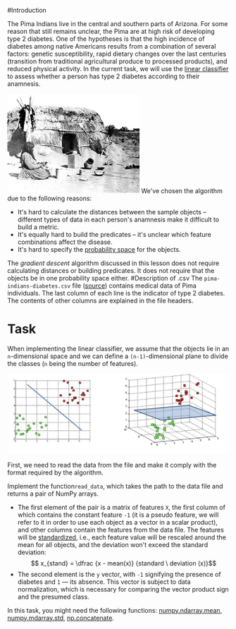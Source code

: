 #Introduction

The Pima Indians live in the central and southern parts of Arizona. For some reason that still remains unclear, the Pima are at high risk of developing type 2 diabetes.
One of the hypotheses is that the high incidence of diabetes among native Americans results from a combination of several factors: genetic susceptibility, rapid dietary changes over the last centuries (transition from traditional agricultural produce to processed products), and reduced physical activity. In the current task, we will use the [linear
classifier](http://www.machinelearning.ru/wiki/index.php?title=%D0%9B%D0%B8%D0%BD%D0%B5%D0%B9%D0%BD%D1%8B%D0%B9_%D0%BA%D0%BB%D0%B0%D1%81%D1%81%D0%B8%D1%84%D0%B8%D0%BA%D0%B0%D1%82%D0%BE%D1%80) to assess whether a person has type 2 diabetes according to their anamnesis.

![Pima](pima.png)
We've chosen the algorithm due to the following reasons:
 - It's hard to calculate the distances between the sample objects – different types of data in each person's anamnesis make it difficult to build a metric.
 - It's equally hard to build the predicates – it's unclear which feature combinations affect the disease.
 - It's hard to specify the [probability space](https://ru.wikipedia.org/wiki/%D0%92%D0%B5%D1%80%D0%BE%D1%8F%D1%82%D0%BD%D0%BE%D1%81%D1%82%D0%BD%D0%BE%D0%B5_%D0%BF%D1%80%D0%BE%D1%81%D1%82%D1%80%D0%B0%D0%BD%D1%81%D1%82%D0%B2%D0%BE) for the objects.

The *gradient descent* algorithm discussed in this lesson does not require calculating distances or building predicates. It does not require that the objects be in one probability space either.
#Description of .csv
The `pima-indians-diabetes.csv` file ([source](https://www.kaggle.com/uciml/pima-indians-diabetes-database)) contains medical data of Pima individuals.
The last column of each line is the indicator of type 2 diabetes. The contents of other columns are explained in the file headers.

#  Task
When implementing the linear classifier, we assume that the objects lie in an `n`-dimensional space and we can define a `(n-1)`-dimensional plane to divide the classes (`n` being the number of features).

![hyperplane](hyperplane.png)

First, we need to read the data from the file and make it comply with the format required by the algorithm.

Implement the function`read_data`, which takes the path to the data file and returns a pair of NumPy arrays.

- The first element of the pair is a matrix of features `X`, the first column of which contains the constant feature `-1` (it is a pseudo feature, we will refer to it in order to use each object as a vector in a scalar product), and other columns contain the features
from the data file. The features will be [standardized](https://www.kdnuggets.com/2020/04/data-transformation-standardization-normalization.html), i.e., each feature value will be rescaled around the mean for all objects, and the deviation won't exceed the standard deviation:
$$ x_{stand} = \dfrac {x - mean(x)} {standard \ deviation (x)}$$
- The second element is the `y` vector, with `-1` signifying the presence of diabetes and `1` — its absence. This vector is subject to data normalization, which is necessary for comparing the vector product sign and the presumed class.

<div class="hint">
In this task, you might need the following functions: <a href="https://numpy.org/doc/stable/reference/generated/numpy.ndarray.mean.html">numpy.ndarray.mean</a>, <a href="https://numpy.org/doc/stable/reference/generated/numpy.ndarray.std.html">numpy.mdarray.std</a>, <a href="https://numpy.org/doc/stable/reference/generated/numpy.concatenate.html">np.concatenate</a>. 
</div>
